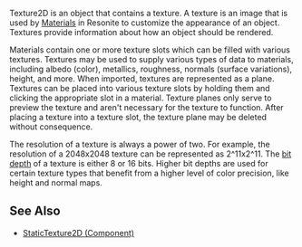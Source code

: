 <languages/>Texture2D is an object that contains a texture. A texture is
an image that is used by [Materials](Material "wikilink") in Resonite to
customize the appearance of an object. Textures provide information
about how an object should be rendered.

Materials contain one or more texture slots which can be filled with
various textures. Textures may be used to supply various types of data
to materials, including albedo (color), metallics, roughness, normals
(surface variations), height, and more. When imported, textures are
represented as a plane. Textures can be placed into various texture
slots by holding them and clicking the appropriate slot in a material.
Texture planes only serve to preview the texture and aren't necessary
for the texture to function. After placing a texture into a texture
slot, the texture plane may be deleted without consequence.

The resolution of a texture is always a power of two. For example, the
resolution of a 2048x2048 texture can be represented as 2^11x2^11. The
[bit depth](https://en.wikipedia.org/wiki/Color_depth) of a texture is
either 8 or 16 bits. Higher bit depths are used for certain texture
types that benefit from a higher level of color precision, like height
and normal maps.

## See Also

-   [StaticTexture2D
    (Component)](StaticTexture2D_(Component) "wikilink")